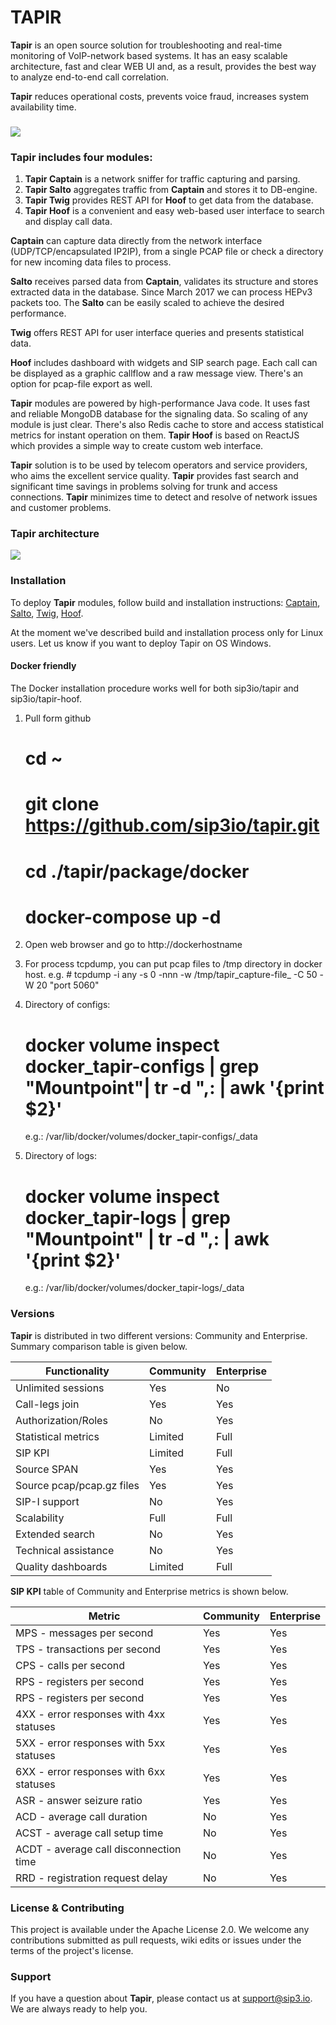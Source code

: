# TAPIR #

**Tapir** is an open source solution for troubleshooting and real-time monitoring of VoIP-network based systems. 
It has an easy scalable architecture, fast and clear WEB UI and, as a result, provides the best way to analyze end-to-end 
call correlation. 

**Tapir** reduces operational costs, prevents voice fraud, increases system availability 
time.

### ###

![](https://cloud.githubusercontent.com/assets/1871737/23656420/b089fe5e-034a-11e7-8244-4a2a7594ddd3.gif)

### Tapir includes four modules: ###

1. **Tapir Captain** is a network sniffer for traffic capturing and parsing.
2. **Tapir Salto** aggregates traffic from **Captain** and stores it to DB-engine.
3. **Tapir Twig** provides REST API for **Hoof** to get data from the database.
4. **Tapir Hoof** is a convenient and easy web-based user interface to search and display call data.

**Captain** can capture data directly from the network interface (UDP/TCP/encapsulated IP2IP), from a single PCAP file or check a directory for new incoming data files to process.

**Salto** receives parsed data from **Captain**, validates its structure and stores extracted data in the database. Since March 2017 we can process HEPv3 packets too. The **Salto** can be easily scaled to achieve the desired performance. 

**Twig** offers REST API for user interface queries and presents statistical data.

**Hoof** includes dashboard with widgets and SIP search page. Each call can be displayed as a graphic callflow and a raw message view. There's an option for pcap-file export as well. 

**Tapir** modules are powered by high-performance Java code. It uses fast and reliable MongoDB database for the signaling data. So scaling of any module is just clear. There's also Redis cache to store and access statistical metrics for instant operation on them. 
**Tapir Hoof** is based on ReactJS which provides a simple way to create custom web interface.

**Tapir** solution is to be used by telecom operators and service providers, who aims the excellent service quality. **Tapir** provides fast search 
and significant time savings in problems solving for trunk and access connections. 
**Tapir** minimizes time to detect and resolve of network issues and customer problems. 

### Tapir architecture ###

![](https://cloud.githubusercontent.com/assets/16978841/23796440/608eb4f0-05b4-11e7-92f7-93138579694b.png)

### Installation ###

To deploy **Tapir** modules, follow build and installation instructions: [Captain](https://github.com/sip3io/tapir/tree/master/captain "Captain Installation guide"), 
[Salto](https://github.com/sip3io/tapir/tree/master/salto "Salto Installation guide"), [Twig](https://github.com/sip3io/tapir/tree/master/twig "Twig Installation guide"), 
[Hoof](https://github.com/sip3io/tapir-hoof "Hoof Installation guide").

At the moment we've described build and installation process only for Linux users. Let us know if you want to deploy Tapir on OS Windows.

#### Docker friendly ####

The Docker installation procedure works well for both sip3io/tapir and sip3io/tapir-hoof. 

1. Pull form github 
	# cd ~
	# git clone https://github.com/sip3io/tapir.git
	# cd ./tapir/package/docker
	# docker-compose up -d

2. Open web browser and go to http://dockerhostname

3. For process tcpdump, you can put pcap files to /tmp directory in docker host.
	e.g. # tcpdump -i any -s 0 -nnn -w /tmp/tapir_capture-file_ -C 50 -W 20 "port 5060"

4. Directory of configs:
	# docker volume inspect docker_tapir-configs | grep "Mountpoint"| tr -d \",: | awk '{print $2}' 
	e.g.: /var/lib/docker/volumes/docker_tapir-configs/_data

5. Directory of logs:
	# docker volume inspect docker_tapir-logs | grep "Mountpoint" | tr -d \",: | awk '{print $2}' 
	e.g.: /var/lib/docker/volumes/docker_tapir-logs/_data


### Versions ###

**Tapir** is distributed in two different versions: Community and Enterprise. Summary comparison table is given below.

| Functionality              | Community | Enterprise |
|----------------------------|-----------|------------|
| Unlimited sessions         | Yes       | No         |
| Сall-legs join             | Yes       | Yes        |
| Authorization/Roles        | No        | Yes        |
| Statistical metrics        | Limited   | Full       |
| SIP KPI                    | Limited   | Full       |
| Source SPAN                | Yes       | Yes        |
| Source pcap/pcap.gz files  | Yes       | Yes        |
| SIP-I support              | No        | Yes        |
| Scalability                | Full      | Full       |
| Extended search            | No        | Yes        |
| Technical assistance       | No        | Yes        |
| Quality dashboards         | Limited   | Full       |

**SIP KPI** table of Community and Enterprise metrics is shown below. 

| Metric                                     | Community | Enterprise |
|--------------------------------------------|-----------|------------|
| MPS - messages per second                  | Yes       | Yes        |
| TPS - transactions per second              | Yes       | Yes        |
| CPS - calls per second                     | Yes       | Yes        |
| RPS - registers per second                 | Yes       | Yes        |
| RPS - registers per second                 | Yes       | Yes        |
| 4XX - error responses with 4xx statuses    | Yes       | Yes        |
| 5XX - error responses with 5xx statuses    | Yes       | Yes        |
| 6XX - error responses with 6xx statuses    | Yes       | Yes        |
| ASR - answer seizure ratio                 | Yes       | Yes        |
| ACD - average call duration                | No        | Yes        |
| ACST - average call setup time             | No        | Yes        |
| ACDT - average call disconnection time     | No        | Yes        |
| RRD - registration request delay           | No        | Yes        |


### License & Contributing ###

This project is available under the Apache License 2.0. We welcome any contributions submitted as pull requests, 
wiki edits or issues under the terms of the project's license.

### Support ###

If you have a question about **Tapir**, please contact us at 
[support@sip3.io](mailto:support@sip3.io "send mail to tapir team"). We are always ready to help you.
